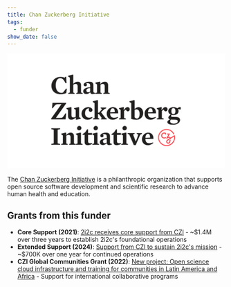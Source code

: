 ```yaml
---
title: Chan Zuckerberg Initiative
tags:
  - funder
show_date: false
---
```


![](featured.png)

The [Chan Zuckerberg Initiative](https://chanzuckerberg.com/) is a philanthropic organization that supports open source software development and scientific research to advance human health and education.

## Grants from this funder

- **Core Support (2021)**: [2i2c receives core support from CZI](../../blog/2021/czi-core-support/) - ~$1.4M over three years to establish 2i2c's foundational operations
- **Extended Support (2024)**: [Support from CZI to sustain 2i2c's mission](../../blog/2024/funding-czi/) - ~$700K over one year for continued operations  
- **CZI Global Communities Grant (2022)**: [New project: Open science cloud infrastructure and training for communities in Latin America and Africa](../../blog/2022/czi-global-communities-announcement/) - Support for international collaborative programs